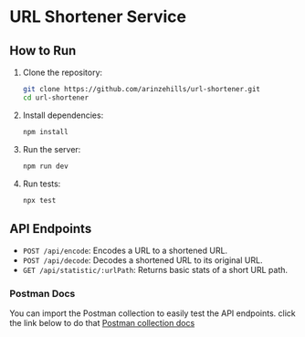 # URL Shortener Service

## How to Run

1. Clone the repository:

   ```bash
   git clone https://github.com/arinzehills/url-shortener.git
   cd url-shortener
   ```

2. Install dependencies:

   ```bash
   npm install
   ```

3. Run the server:

   ```bash
   npm run dev
   ```

4. Run tests:
   ```bash
   npx test
   ```

## API Endpoints

- `POST /api/encode`: Encodes a URL to a shortened URL.
- `POST /api/decode`: Decodes a shortened URL to its original URL.
- `GET /api/statistic/:urlPath`: Returns basic stats of a short URL path.

### Postman Docs

You can import the Postman collection to easily test the API endpoints. click the link below to do that
[Postman collection docs](https://documenter.getpostman.com/view/16821985/2sA3XMjP7r)
